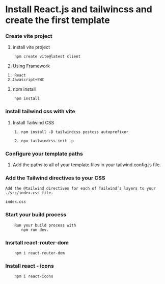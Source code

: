 # Install React.js and tailwincss and create the first template

### Create vite project

1. install vite project

```
    npm create vite@latest client
```

2. Using Framework

```
 1. React
 2.Javascript+SWC
```

3. npm install

```
    npm install

```

### install tailwind css with vite

1. Install Tailwind CSS

```
    1. npm install -D tailwindcss postcss autoprefixer

    2. npx tailwindcss init -p
```

### Configure your template paths

1. Add the paths to all of your template files in your tailwind.config.js file.

### Add the Tailwind directives to your CSS

```
Add the @tailwind directives for each of Tailwind’s layers to your ./src/index.css file.

index.css
```

### Start your build process

```
    Run your build process with
       npm run dev.
```

### Insrtall react-router-dom

```
    npm i react-router-dom
```

### Install react - icons

```
    npm i react-icons
```
